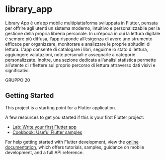 # library_app

Library App è un’app mobile multipiattaforma sviluppata in Flutter, pensata per offrire agli
utenti un sistema moderno, intuitivo e personalizzabile per la gestione della propria libreria
personale. In un’epoca in cui la lettura digitale è sempre più diffusa, l’app risponde
all’esigenza di avere uno strumento efficace per organizzare, monitorare e analizzare le
proprie abitudini di lettura.
L’app consente di catalogare i libri, seguirne lo stato di lettura, aggiungere valutazioni, note
personali e assegnarle a categorie personalizzate. Inoltre, una sezione dedicata all’analisi
statistica permette all’utente di riflettere sul proprio percorso di lettura attraverso dati visivi e
significativi.

GRUPPO 20

## Getting Started

This project is a starting point for a Flutter application.

A few resources to get you started if this is your first Flutter project:

- [Lab: Write your first Flutter app](https://docs.flutter.dev/get-started/codelab)
- [Cookbook: Useful Flutter samples](https://docs.flutter.dev/cookbook)

For help getting started with Flutter development, view the
[online documentation](https://docs.flutter.dev/), which offers tutorials,
samples, guidance on mobile development, and a full API reference.
